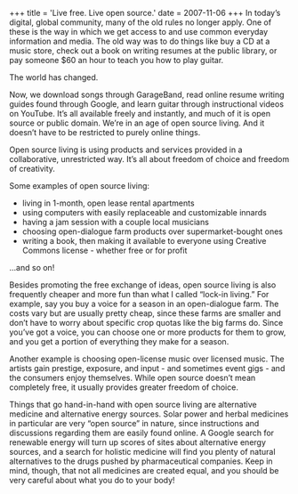+++
title = 'Live free. Live open source.'
date = 2007-11-06
+++
In today’s digital, global community, many of the old rules no longer apply. One of these is the way in which we get access to and use common everyday information and media. The old way was to do things like buy a CD at a music store, check out a book on writing resumes at the public library, or pay someone $60 an hour to teach you how to play guitar.

The world has changed.

Now, we download songs through GarageBand, read online resume writing guides found through Google, and learn guitar through instructional videos on YouTube. It’s all available freely and instantly, and much of it is open source or public domain. We’re in an age of open source living. And it doesn’t have to be restricted to purely online things.

Open source living is using products and services provided in a collaborative, unrestricted way. It’s all about freedom of choice and freedom of creativity.

Some examples of open source living:

*   living in 1-month, open lease rental apartments
*   using computers with easily replaceable and customizable innards
*   having a jam session with a couple local musicians
*   choosing open-dialogue farm products over supermarket-bought ones
*   writing a book, then making it available to everyone using Creative Commons license - whether free or for profit

…and so on!

Besides promoting the free exchange of ideas, open source living is also frequently cheaper and more fun than what I called “lock-in living.” For example, say you buy a voice for a season in an open-dialogue farm. The costs vary but are usually pretty cheap, since these farms are smaller and don’t have to worry about specific crop quotas like the big farms do. Since you’ve got a voice, you can choose one or more products for them to grow, and you get a portion of everything they make for a season.

Another example is choosing open-license music over licensed music. The artists gain prestige, exposure, and input - and sometimes event gigs - and the consumers enjoy themselves. While open source doesn’t mean completely free, it usually provides greater freedom of choice.

Things that go hand-in-hand with open source living are alternative medicine and alternative energy sources. Solar power and herbal medicines in particular are very “open source” in nature, since instructions and discussions regarding them are easily found online. A Google search for renewable energy will turn up scores of sites about alternative energy sources, and a search for holistic medicine will find you plenty of natural alternatives to the drugs pushed by pharmaceutical companies. Keep in mind, though, that not all medicines are created equal, and you should be very careful about what you do to your body!